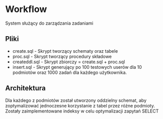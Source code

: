 # Workflow
System służący do zarządzania zadaniami
## Pliki
* create.sql - Skrypt tworzący schematy oraz tabele
* proc.sql - Skrypt tworzący procedury składowe
* createddl.sql - Skrypt zbiorczy = create.sql + proc.sql
* insert.sql - Skrypt generujący po 100 testowych userów dla 10 podmiotów oraz 1000 zadań dla każdego użytkownika.
## Architektura
Dla każdego z podmiotów został utworzony oddzielny schemat, aby zoptymalizować jednoczesne korzystanie z tabel przez różne podmioty. Zostały zaimplementowane indeksy w celu optymalizacji zapytań SELECT
